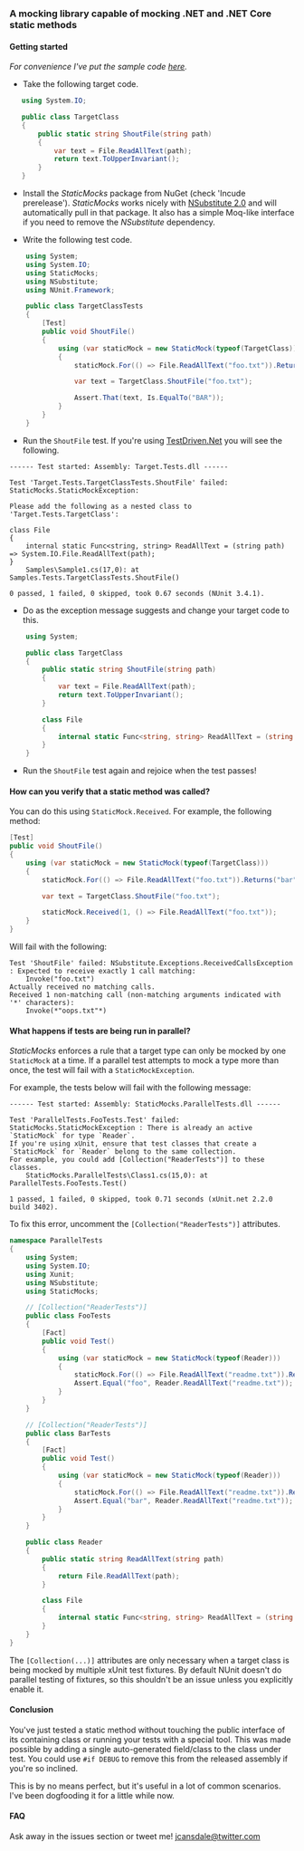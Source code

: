 ### A mocking library capable of mocking .NET and .NET Core static methods 

#### Getting started

*For convenience I've put the sample code [here](https://raw.githubusercontent.com/jcansdale/StaticMocks/master/example.cs).*

* Take the following target code.

 ```c#
    using System.IO;

    public class TargetClass
    {
        public static string ShoutFile(string path)
        {
            var text = File.ReadAllText(path);
            return text.ToUpperInvariant();
        }
    }
 ```

* Install the *StaticMocks* package from NuGet (check 'Incude prerelease'). *StaticMocks* works nicely with [NSubstitute 2.0](http://nsubstitute.github.io/) and will automatically pull in that package. It also has a simple Moq-like interface if you need to remove the *NSubstitute* dependency.

* Write the following test code.

```c#
    using System;
    using System.IO;
    using StaticMocks;
    using NSubstitute;
    using NUnit.Framework;

    public class TargetClassTests
    {
        [Test]
        public void ShoutFile()
        {
            using (var staticMock = new StaticMock(typeof(TargetClass)))
            {
                staticMock.For(() => File.ReadAllText("foo.txt")).Returns("bar");

                var text = TargetClass.ShoutFile("foo.txt");

                Assert.That(text, Is.EqualTo("BAR"));
            }
        }
    }
```

* Run the `ShoutFile` test. If you're using [TestDriven.Net](http://testdriven.net) you will see the following.

```
------ Test started: Assembly: Target.Tests.dll ------

Test 'Target.Tests.TargetClassTests.ShoutFile' failed: StaticMocks.StaticMockException:

Please add the following as a nested class to 'Target.Tests.TargetClass':

class File
{
    internal static Func<string, string> ReadAllText = (string path) => System.IO.File.ReadAllText(path);
}
	Samples\Sample1.cs(17,0): at Samples.Tests.TargetClassTests.ShoutFile()

0 passed, 1 failed, 0 skipped, took 0.67 seconds (NUnit 3.4.1).
```

* Do as the exception message suggests and change your target code to this.

```c#
    using System;

    public class TargetClass
    {
        public static string ShoutFile(string path)
        {
            var text = File.ReadAllText(path);
            return text.ToUpperInvariant();
        }

        class File
        {
            internal static Func<string, string> ReadAllText = (string path) => System.IO.File.ReadAllText(path);
        }
    }
```

* Run the `ShoutFile` test again and rejoice when the test passes!

#### How can you verify that a static method was called?

You can do this using `StaticMock.Received`. For example, the following method:

```c#
[Test]
public void ShoutFile()
{
    using (var staticMock = new StaticMock(typeof(TargetClass)))
    {
        staticMock.For(() => File.ReadAllText("foo.txt")).Returns("bar");

        var text = TargetClass.ShoutFile("foo.txt");

        staticMock.Received(1, () => File.ReadAllText("foo.txt"));
    }
}
```

Will fail with the following:

```
Test 'ShoutFile' failed: NSubstitute.Exceptions.ReceivedCallsException : Expected to receive exactly 1 call matching:
	Invoke("foo.txt")
Actually received no matching calls.
Received 1 non-matching call (non-matching arguments indicated with '*' characters):
	Invoke(*"oops.txt"*)
```

#### What happens if tests are being run in parallel?

*StaticMocks* enforces a rule that a target type can only be mocked by one `StaticMock` at a time.
If a parallel test attempts to mock a type more than once, the test will fail with a `StaticMockException`.

For example, the tests below will fail with the following message:

```
------ Test started: Assembly: StaticMocks.ParallelTests.dll ------

Test 'ParallelTests.FooTests.Test' failed: StaticMocks.StaticMockException : There is already an active `StaticMock` for type `Reader`.
If you're using xUnit, ensure that test classes that create a `StaticMock` for `Reader` belong to the same collection.
For example, you could add [Collection("ReaderTests")] to these classes.
	StaticMocks.ParallelTests\Class1.cs(15,0): at ParallelTests.FooTests.Test()

1 passed, 1 failed, 0 skipped, took 0.71 seconds (xUnit.net 2.2.0 build 3402).
```

To fix this error, uncomment the `[Collection("ReaderTests")]` attributes.

```c#
namespace ParallelTests
{
    using System;
    using System.IO;
    using Xunit;
    using NSubstitute;
    using StaticMocks;

    // [Collection("ReaderTests")]
    public class FooTests
    {
        [Fact]
        public void Test()
        {
            using (var staticMock = new StaticMock(typeof(Reader)))
            {
                staticMock.For(() => File.ReadAllText("readme.txt")).Returns("foo");
                Assert.Equal("foo", Reader.ReadAllText("readme.txt"));
            }
        }
    }

    // [Collection("ReaderTests")]
    public class BarTests
    {
        [Fact]
        public void Test()
        {
            using (var staticMock = new StaticMock(typeof(Reader)))
            {
                staticMock.For(() => File.ReadAllText("readme.txt")).Returns("bar");
                Assert.Equal("bar", Reader.ReadAllText("readme.txt"));
            }
        }
    }

    public class Reader
    {
        public static string ReadAllText(string path)
        {
            return File.ReadAllText(path);
        }

        class File
        {
            internal static Func<string, string> ReadAllText = (string path) => System.IO.File.ReadAllText(path);
        }
    }
}
```

The `[Collection(...)]` attributes are only necessary when a target class is being mocked by multiple xUnit test fixtures.
By default NUnit doesn't do parallel testing of fixtures, so this shouldn't be an issue unless you explicitly enable it.


#### Conclusion

You've just tested a static method without touching the public interface of
its containing class or running your tests with a special tool. This was made
possible by adding a single auto-generated field/class to the class under test.
You could use `#if DEBUG` to remove this from the released assembly if you're
so inclined.

This is by no means perfect, but it's useful in a lot of common scenarios.
I've been dogfooding it for a little while now.

#### FAQ

Ask away in the issues section or tweet me! [jcansdale@twitter.com](https://twitter.com/jcansdale)
